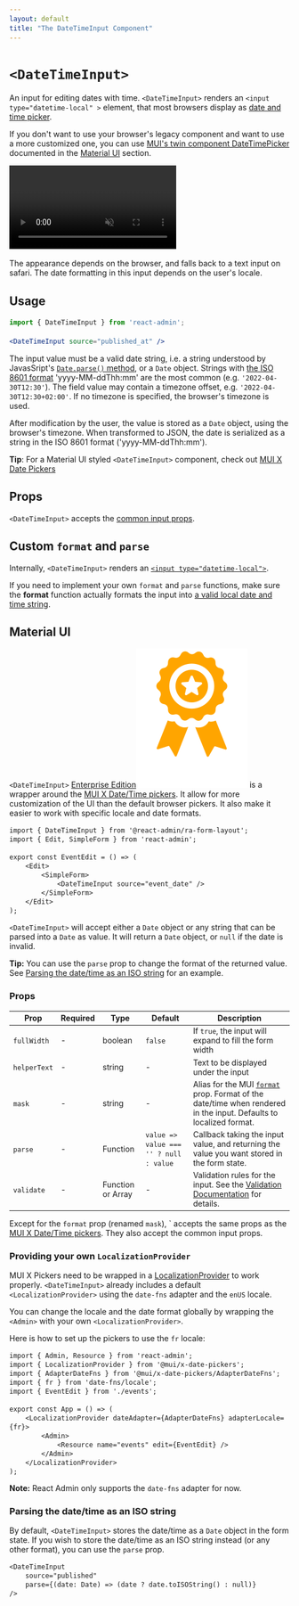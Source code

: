 ```yaml
---
layout: default
title: "The DateTimeInput Component"
---
```


# `<DateTimeInput>`

An input for editing dates with time. `<DateTimeInput>` renders an `<input type="datetime-local" >` element, that most browsers display as [date and time picker](https://developer.mozilla.org/en-US/docs/Web/HTML/Element/input/datetime-local).

If you don't want to use your browser's legacy component and want to use a more customized one, you can use [MUI's twin component DateTimePicker](https://mui.com/x/react-date-pickers/date-time-picker/) documented in the [Material UI](#material-ui) section.

<video controls autoplay playsinline muted loop>
  <source src="./img/date-time-input.webm" type="video/webm"/>
  <source src="./img/date-time-input.mp4" type="video/mp4"/>
  Your browser does not support the video tag.
</video>


The appearance depends on the browser, and falls back to a text input on safari. The date formatting in this input depends on the user's locale.

## Usage

```jsx
import { DateTimeInput } from 'react-admin';

<DateTimeInput source="published_at" />
```

The input value must be a valid date string, i.e. a string understood by JavasSript's [`Date.parse()` method](https://developer.mozilla.org/en-US/docs/Web/JavaScript/Reference/Global_Objects/Date/parse), or a `Date` object. Strings with [the ISO 8601 format](https://en.wikipedia.org/wiki/ISO_8601) 'yyyy-MM-ddThh:mm' are the most common (e.g. `'2022-04-30T12:30'`). The field value may contain a timezone offset, e.g. `'2022-04-30T12:30+02:00'`. If no timezone is specified, the browser's timezone is used.

After modification by the user, the value is stored as a `Date` object, using the browser's timezone. When transformed to JSON, the date is serialized as a string in the ISO 8601 format ('yyyy-MM-ddThh:mm').

**Tip**: For a Material UI styled `<DateTimeInput>` component, check out [MUI X Date Pickers](https://mui.com/x/react-date-pickers/)

## Props

`<DateTimeInput>` accepts the [common input props](./Inputs.md#common-input-props).

## Custom `format` and `parse`

Internally, `<DateTimeInput>` renders an [`<input type="datetime-local">`](https://developer.mozilla.org/en-US/docs/Web/HTML/Element/input/datetime-local).

If you need to implement your own `format` and `parse` functions, make sure the **format** function actually formats the input into [a valid local date and time string](https://developer.mozilla.org/en-US/docs/Web/HTML/Date_and_time_formats#local_date_and_time_strings).

## Material UI

`<DateTimeInput>` [Enterprise Edition](https://marmelab.com/ra-enterprise)<img class="icon" src="./img/premium.svg" /> is a wrapper around the [MUI X Date/Time pickers](https://mui.com/x/react-date-pickers/getting-started/). It allow for more customization of the UI than the default browser pickers. It also make it easier to work with specific locale and date formats.

```tsx
import { DateTimeInput } from '@react-admin/ra-form-layout';
import { Edit, SimpleForm } from 'react-admin';

export const EventEdit = () => (
    <Edit>
        <SimpleForm>
            <DateTimeInput source="event_date" />
        </SimpleForm>
    </Edit>
);
```

`<DateTimeInput>` will accept either a `Date` object or any string that can be parsed into a `Date` as value. It will return a `Date` object, or `null` if the date is invalid.

**Tip:** You can use the `parse` prop to change the format of the returned value. See [Parsing the date/time as an ISO string](#parsing-the-datetime-as-an-iso-string) for an example.

### Props

| Prop         | Required | Type              | Default                                | Description                                                                                                                                                                                  |
| ------------ | -------- | ----------------- | -------------------------------------- | -------------------------------------------------------------------------------------------------------------------------------------------------------------------------------------------- |
| `fullWidth`  | -        | boolean           | `false`                                | If `true`, the input will expand to fill the form width                                                                                                                                      |
| `helperText` | -        | string            | -                                      | Text to be displayed under the input                                                                                                                                                         |
| `mask`       | -        | string            | -                                      | Alias for the MUI [`format`](https://mui.com/x/api/date-pickers/date-picker/#DatePicker-prop-format) prop. Format of the date/time when rendered in the input. Defaults to localized format. |
| `parse`      | -        | Function          | `value => value === '' ? null : value` | Callback taking the input value, and returning the value you want stored in the form state.                                                                                                  |
| `validate`   | -        | Function or Array | -                                      | Validation rules for the input. See the [Validation Documentation](https://marmelab.com/react-admin/Validation.html#per-input-validation-built-in-field-validators) for details.             |

Except for the `format` prop (renamed `mask`), `<DateTimeInput> accepts the same props as the [MUI X Date/Time pickers](https://mui.com/x/api/date-pickers/). They also accept the common input props.

### Providing your own `LocalizationProvider`

MUI X Pickers need to be wrapped in a [LocalizationProvider](https://mui.com/components/pickers/#localization) to work properly. `<DateTimeInput>` already includes a default `<LocalizationProvider>` using the `date-fns` adapter and the `enUS` locale.

You can change the locale and the date format globally by wrapping the `<Admin>` with your own `<LocalizationProvider>`.

Here is how to set up the pickers to use the `fr` locale:

```tsx
import { Admin, Resource } from 'react-admin';
import { LocalizationProvider } from '@mui/x-date-pickers';
import { AdapterDateFns } from '@mui/x-date-pickers/AdapterDateFns';
import { fr } from 'date-fns/locale';
import { EventEdit } from './events';

export const App = () => (
    <LocalizationProvider dateAdapter={AdapterDateFns} adapterLocale={fr}>
        <Admin>
            <Resource name="events" edit={EventEdit} />
        </Admin>
    </LocalizationProvider>
);
```

**Note:** React Admin only supports the `date-fns` adapter for now.

### Parsing the date/time as an ISO string

By default, `<DateTimeInput>` stores the date/time as a `Date` object in the form state. If you wish to store the date/time as an ISO string instead (or any other format), you can use the `parse` prop.

```tsx
<DateTimeInput
    source="published"
    parse={(date: Date) => (date ? date.toISOString() : null)}
/>
```

